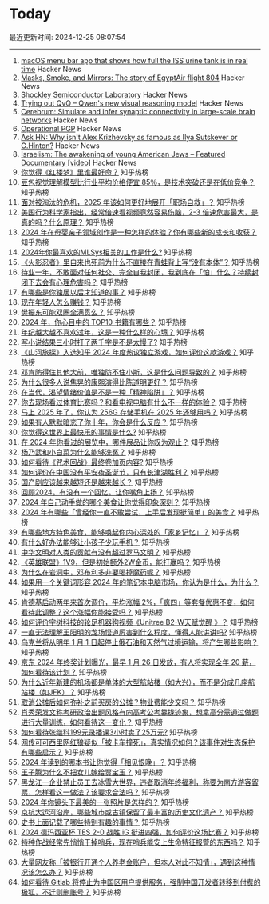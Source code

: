 # Today

最近更新时间: 2024-12-25 08:07:54

--- 
1. [macOS menu bar app that shows how full the ISS urine tank is in real time](https://github.com/Jaennaet/pISSStream) Hacker News
2. [Masks, Smoke, and Mirrors: The story of EgyptAir flight 804](https://admiralcloudberg.medium.com/masks-smoke-and-mirrors-the-untold-story-of-egyptair-flight-804-42c788fcac2d) Hacker News
3. [Shockley Semiconductor Laboratory](https://www.abortretry.fail/p/shockley-semiconductor-laboratory) Hacker News
4. [Trying out QvQ – Qwen's new visual reasoning model](https://simonwillison.net/2024/Dec/24/qvq/) Hacker News
5. [Cerebrum: Simulate and infer synaptic connectivity in large-scale brain networks](https://svbrain.xyz/2024/12/20/cerebrum) Hacker News
6. [Operational PGP](https://gist.github.com/grugq/03167bed45e774551155) Hacker News
7. [Ask HN: Why isn't Alex Krizhevsky as famous as Ilya Sutskever or G.Hinton?](https://news.ycombinator.com/item?id=42505519) Hacker News
8. [Israelism: The awakening of young American Jews – Featured Documentary [video]](https://www.youtube.com/watch?v=Iq6J7Q6L0yw) Hacker News
9. [你觉得《红楼梦》里谁最好命？](https://www.zhihu.com/question/6139964400) 知乎热榜
10. [豆包视觉理解模型比行业平均价格便宜 85％，是技术突破还是在低价竞争？](https://www.zhihu.com/question/7292708695) 知乎热榜
11. [面对被淘汰的危机，2025 年该如何更好地展开「职场自救」？](https://www.zhihu.com/question/6844033433) 知乎热榜
12. [美国行为科学家指出，经常倍速看视频竟然容易伤脑，2-3 倍速危害最大，是真的吗？什么原理？](https://www.zhihu.com/question/7650171346) 知乎热榜
13. [2024 年在母婴亲子领域创作是一种怎样的体验？你有哪些新的成长和收获？](https://www.zhihu.com/question/7607031853) 知乎热榜
14. [2024年你最喜欢的MLSys相关的工作是什么?](https://www.zhihu.com/question/7370558713) 知乎热榜
15. [《火影忍者》里自来也死前为什么不直接在青蛙背上写“没有本体”？](https://www.zhihu.com/question/658718602) 知乎热榜
16. [待业一年，不敢面对任何社交、完全自我封闭，我到底在「怕」什么？持续封闭下去会有心理危害吗？](https://www.zhihu.com/question/6684039531) 知乎热榜
17. [有哪些是你独居以后才知道的事？](https://www.zhihu.com/question/547637416) 知乎热榜
18. [现在年轻人怎么赚钱？](https://www.zhihu.com/question/7666747819) 知乎热榜
19. [樊振东可能双圈全满贯么？](https://www.zhihu.com/question/7650677089) 知乎热榜
20. [2024 年，你心目中的 TOP10 书籍有哪些？](https://www.zhihu.com/question/7267124368) 知乎热榜
21. [年纪越大越不喜欢过年，这是一种什么样的心境？](https://www.zhihu.com/question/7626343295) 知乎热榜
22. [写小说结果三小时打了两千字是不是太慢了?](https://www.zhihu.com/question/7577042672) 知乎热榜
23. [《山河旅探》入选知乎 2024 年度热议独立游戏，如何评价这款游戏？](https://www.zhihu.com/question/7168617759) 知乎热榜
24. [邓肯防得住其他大前，唯独防不住小斯，这是什么问题导致的？](https://www.zhihu.com/question/346968043) 知乎热榜
25. [为什么很多人说焦晃的康熙演得比陈道明更好？](https://www.zhihu.com/question/310271687) 知乎热榜
26. [在当代，渴望情绪价值是不是一种「精神陷阱」？](https://www.zhihu.com/question/4725937475) 知乎热榜
27. [你去现场看过体育比赛吗？和看电视电脑有什么不一样的体验？](https://www.zhihu.com/question/7004129001) 知乎热榜
28. [马上 2025 年了，你认为 256G 存储手机在 2025 年还够用吗？](https://www.zhihu.com/question/7636983556) 知乎热榜
29. [如果有人默默暗恋了你十年，你会是什么反应？](https://www.zhihu.com/question/4435318266) 知乎热榜
30. [你觉得这世界上最快乐的事情是什么?](https://www.zhihu.com/question/6611794508) 知乎热榜
31. [在 2024 年你看过的展览中，哪件展品让你叹为观止？](https://www.zhihu.com/question/6738864632) 知乎热榜
32. [杨乃武和小白菜为什么能够洗冤？](https://www.zhihu.com/question/24044124) 知乎热榜
33. [如何看待《咒术回战》最终卷加页内容?](https://www.zhihu.com/question/7663180171) 知乎热榜
34. [如何评价在中国没有平安夜圣诞节，只有长津湖胜利？](https://www.zhihu.com/question/7740031536) 知乎热榜
35. [国产剧应该越来越短还是越来越长？](https://www.zhihu.com/question/7382648562) 知乎热榜
36. [回顾2024，有没有一个回忆，让你嘴角上扬？](https://www.zhihu.com/question/7048084194) 知乎热榜
37. [2024 年自己动手做的哪个美食让你觉得印象深刻？](https://www.zhihu.com/question/7045032863) 知乎热榜
38. [2024 年有哪些「曾经你一直不敢尝试，上手后发现挺简单」的美食？](https://www.zhihu.com/question/6753795187) 知乎热榜
39. [有哪些地方特色美食，能够唤起你内心深处的「家乡记忆」？](https://www.zhihu.com/question/6753751807) 知乎热榜
40. [有什么好办法能够让小孩子少玩手机？](https://www.zhihu.com/question/7649174994) 知乎热榜
41. [中华文明对人类的贡献有没有超过罗马文明？](https://www.zhihu.com/question/650719843) 知乎热榜
42. [《英雄联盟》1V9，但是初始额外2W金币，能打赢吗？](https://www.zhihu.com/question/4520963709) 知乎热榜
43. [为什么在岩洞中，邓布利多非要喝掉魔药呢？](https://www.zhihu.com/question/531824755) 知乎热榜
44. [如果用一个关键词形容 2024 年的笔记本电脑市场，你认为是什么，为什么？](https://www.zhihu.com/question/7208781254) 知乎热榜
45. [肯德基启动两年来首次调价，平均涨幅 2%，「疯四」等套餐优惠不变，如何看待此调整？这个涨幅你能接受吗？](https://www.zhihu.com/question/7698718095) 知乎热榜
46. [如何评价宇树科技的轮足机器狗视频《Unitree B2-W天赋觉醒 》？](https://www.zhihu.com/question/7633955792) 知乎热榜
47. [一直无法理解王阳明的龙场悟道厉害到什么程度，懂得人能讲讲吗?](https://www.zhihu.com/question/587635342) 知乎热榜
48. [乌克兰将从明年 1 月 1 日起停止俄石油和天然气过境运输，将产生哪些影响？](https://www.zhihu.com/question/665734261) 知乎热榜
49. [京东 2024 年终奖计划曝光，最早 1 月 26 日发放，有人将实现全年 20 薪，如何看待该计划？](https://www.zhihu.com/question/7663180569) 知乎热榜
50. [为什么近年新建的机场都是单体的大型航站楼（如大兴），而不是分成几座航站楼（如JFK）？](https://www.zhihu.com/question/5904517169) 知乎热榜
51. [取消公摊后如何弥补之前买房的公摊？物业费能少交吗？](https://www.zhihu.com/question/7614650109) 知乎热榜
52. [肖秀荣发文称考研政治出题风格有向高考公考靠拢迹象，想拿高分需通过做题进行大量训练，如何看待这一变化？](https://www.zhihu.com/question/7649507920) 知乎热榜
53. [如何看待张继科199元录播课3小时卖了25万元?](https://www.zhihu.com/question/7721360849) 知乎热榜
54. [网传可可西里网红狼疑似「被卡车撞死」，真实情况如何？该事件对生态保护有哪些启示？](https://www.zhihu.com/question/7713008281) 知乎热榜
55. [2024 年读到的哪本书让你觉得「相见恨晚」？](https://www.zhihu.com/question/6738812350) 知乎热榜
56. [王子腾为什么不把女儿嫁给贾宝玉？](https://www.zhihu.com/question/7446150609) 知乎热榜
57. [黑龙江一企业禁止员工去冰雪大世界，违者取消年终福利，称要为南方游客留票，怎样看这一做法？该要求合法吗？](https://www.zhihu.com/question/7694314569) 知乎热榜
58. [2024 年你镜头下最美的一张照片是怎样的？](https://www.zhihu.com/question/7267130463) 知乎热榜
59. [京杭大运河沿岸，哪些城市或古镇保留了最丰富的历史文化遗产？](https://www.zhihu.com/question/5375965628) 知乎热榜
60. [史书上面记载了哪些特别有趣的事情？](https://www.zhihu.com/question/2766098053) 知乎热榜
61. [2024 德玛西亚杯 TES 2-0 战胜 iG 挺进四强，如何评价这场比赛？](https://www.zhihu.com/question/7751440603) 知乎热榜
62. [特种作战经常先悄悄干掉哨兵，现在哨兵能安上生命特征报警的东西吗？](https://www.zhihu.com/question/7024751512) 知乎热榜
63. [大量网友称「被银行开通个人养老金账户，但本人对此不知情」，遇到这种情况该怎么办？](https://www.zhihu.com/question/7693800571) 知乎热榜
64. [如何看待 Gitlab 将停止为中国区用户提供服务，强制中国开发者转移到付费的极狐，不迁则删账号？](https://www.zhihu.com/question/7628381873) 知乎热榜
